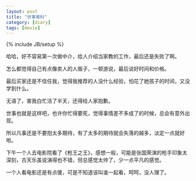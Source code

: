 ```yaml
---
layout: post
title: "世事难料"
category: [diary]
tags: [movie]
---
```

{% include JB/setup %}

哈哈，好不容易第一次做中介，给人介绍当家教的工作，最后还是失败了啊。

怎么都觉得自己有点像卖人的人贩子，一顿游说，最后谈好时间和价格。

最后买家还是不信任我，觉得我推荐的人没什么经验，怕花了她孩子的时间，又没学到什么。

无语了，害我白忙活了半天，还得给人家抱歉。

世事也就是这样吧，也许你忙得要死，觉得事情差不多成了的时候，总会有意外出现。

所以凡事还是不要抱太多期待，有了太多的期待就会失落的越多，淡定一点就好啦。

下午一个人去电影院看了《枪王之王》，感想一般，可能是张国荣演的枪手印象太深刻，古天乐虽说演得也不错，但总感觉太帅了，少一点平凡的感觉。

一个人看电影还是有点傻，可是不知道该叫谁一起看，呵呵，没人理了。